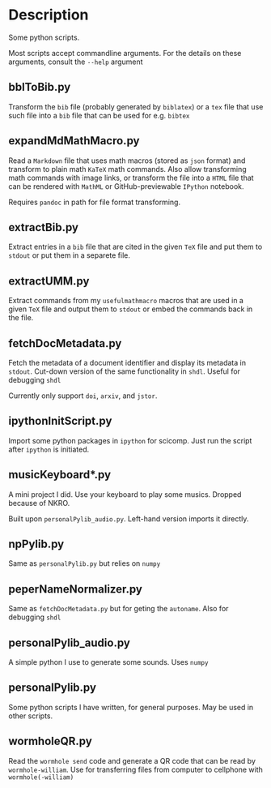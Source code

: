 # Description

Some python scripts.

Most scripts accept commandline arguments. For the details on these arguments, consult the `--help` argument

## bblToBib.py

Transform the `bib` file (probably generated by `biblatex`) or a `tex` file that use such file into a `bib` file that can be used for e.g. `bibtex`

## expandMdMathMacro.py

Read a `Markdown` file that uses math macros (stored as `json` format) and transform to plain math `KaTeX` math commands. Also allow transforming math commands with image links, or transform the file into a `HTML` file that can be rendered with `MathML` or GitHub-previewable `IPython` notebook.

Requires `pandoc` in path for file format transforming.

## extractBib.py

Extract entries in a `bib` file that are cited in the given `TeX` file and put them to `stdout` or put them in a separete file.

## extractUMM.py

Extract commands from my `usefulmathmacro` macros that are used in a given `TeX` file and output them to `stdout` or embed the commands back in the file.

## fetchDocMetadata.py

Fetch the metadata of a document identifier and display its metadata in `stdout`. Cut-down version of the same functionality in `shdl`. Useful for debugging `shdl`

Currently only support `doi`, `arxiv`, and `jstor`.

## ipythonInitScript.py

Import some python packages in `ipython` for scicomp. Just run the script after `ipython` is initiated.

## musicKeyboard*.py

A mini project I did. Use your keyboard to play some musics. Dropped because of NKRO.

Built upon `personalPylib_audio.py`. Left-hand version imports it directly.

## npPylib.py

Same as `personalPylib.py` but relies on `numpy`

## peperNameNormalizer.py

Same as `fetchDocMetadata.py` but for geting the `autoname`. Also for debugging `shdl`

## personalPylib_audio.py

A simple python I use to generate some sounds. Uses `numpy`

## personalPylib.py

Some python scripts I have written, for general purposes. May be used in other scripts.

## wormholeQR.py

Read the `wormhole send` code and generate a QR code that can be read by `wormhole-william`. Use for transferring files from computer to cellphone with `wormhole(-william)`
